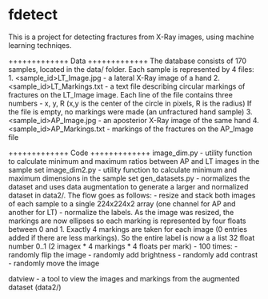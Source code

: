 # fdetect
This is a project for detecting fractures from X-Ray images, using machine learning techniqes.

+++++++++++++
Data
+++++++++++++
The database consists of 170 samples, located in the data/ folder. Each sample is represented by 4 files:
    1. <sample_id>LT_Image.jpg - a lateral X-Ray image of a hand
    2. <sample_id>LT_Markings.txt - a text file describing circular markings of fractures on the LT_Image image.
       Each line of the file contains three numbers - x, y, R (x,y is the center of the circle in pixels, R is the radius)
       If the file is empty, no markings were made (an unfractured hand sample)
    3. <sample_id>AP_Image.jpg - an aposterior X-Ray image of the same hand
    4. <sample_id>AP_Markings.txt - markings of the fractures on the AP_Image file

+++++++++++++
Code
+++++++++++++
image_dim.py - utility function to calculate minimum and maximum ratios between AP and LT images in the sample set
image_dim2.py - utility function to calculate minimum and maximum dimensions in the sample set
gen_datasets.py - normalizes the dataset and uses data augmentation to generate a larger and normalized dataset in data2/.
                  The flow goes as follows:
                  - resize and stack both images of each sample to a single 224x224x2 array (one channel for AP and another for LT)
                  - normalize the labels. As the image was resized, the markings are now ellipses so each marking is represented
                    by four floats between 0 and 1. Exactly 4 markings are taken for each image (0 entries added if there are less
                    markings). So the entire label is now a a list 32 float number 0..1 (2 imagex * 4 markings * 4 floats per mark)
                  - 100 times:
                         - randomly flip the image
                         - randomly add brightness
                         - randomly add contrast
                         - randomly move the image

datview - a tool to view the images and markings from the augmented dataset (data2/)



